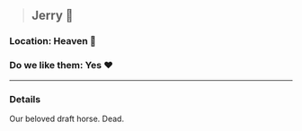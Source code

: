 >## Jerry 🐴

### Location: Heaven 🙏

### Do we like them: Yes ❤️

***

### Details
Our beloved draft horse. Dead.